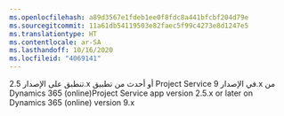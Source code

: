```yaml
---
ms.openlocfilehash: a89d3567e1fdeb1ee0f8fdc8a441bfcbf204d79e
ms.sourcegitcommit: 11a61db54119503e82faec5f99c4273e8d1247e5
ms.translationtype: HT
ms.contentlocale: ar-SA
ms.lasthandoff: 10/16/2020
ms.locfileid: "4069141"
---
```

<span data-ttu-id="c8a25-101">تنطبق على الإصدار 2.5.x أو أحدث من تطبيق Project Service في الإصدار 9.x من Dynamics 365 (online)</span><span class="sxs-lookup"><span data-stu-id="c8a25-101">Project Service app version 2.5.x or later on Dynamics 365 (online) version 9.x</span></span>
